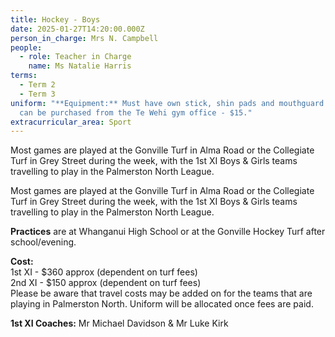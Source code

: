 ```yaml
---
title: Hockey - Boys
date: 2025-01-27T14:20:00.000Z
person_in_charge: Mrs N. Campbell
people:
  - role: Teacher in Charge
    name: Ms Natalie Harris
terms:
  - Term 2
  - Term 3
uniform: "**Equipment:** Must have own stick, shin pads and mouthguard.  Socks
  can be purchased from the Te Wehi gym office - $15."
extracurricular_area: Sport
---
```

Most games are played at the Gonville Turf in Alma Road or the Collegiate Turf in Grey Street during the week, with the 1st XI Boys & Girls teams travelling to play in the Palmerston North League. 


Most games are played at the Gonville Turf in Alma Road or the Collegiate Turf in Grey Street during the week, with the 1st XI Boys & Girls teams travelling to play in the Palmerston North League.

**Practices** are at Whanganui High School or at the Gonville Hockey Turf after school/evening.

**Cost:**  
1st XI - $360 approx (dependent on turf fees)  
2nd XI - $150 approx (dependent on turf fees)  
Please be aware that travel costs may be added on for the teams that are playing in Palmerston North. Uniform will be allocated once fees are paid.

**1st XI Coaches:**  Mr Michael Davidson & Mr Luke Kirk             

